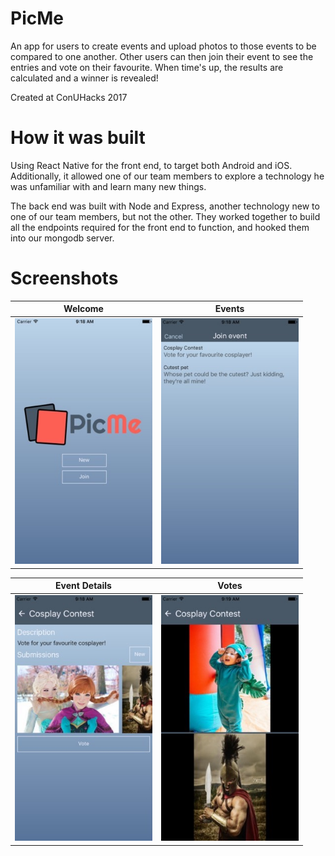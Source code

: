 # PicMe

An app for users to create events and upload photos to those events to be compared to one another. Other users can then join their event to see the entries and vote on their favourite. When time's up, the results are calculated and a winner is revealed!

Created at ConUHacks 2017

# How it was built

Using React Native for the front end, to target both Android and iOS. Additionally, it allowed one of our team members to explore a technology he was unfamiliar with and learn many new things.

The back end was built with Node and Express, another technology new to one of our team members, but not the other. They worked together to build all the endpoints required for the front end to function, and hooked them into our mongodb server.

# Screenshots

|    Welcome    |     Events      |
|:-------------:|:---------------:|
| <img src='./screenshots/welcome.jpg' width='220' alt='Welcome' /> | <img src='./screenshots/events.jpg' width='220' alt='Events'/> |

| Event Details |   Votes    |
|:-------------:|:----------:|
| <img src='./screenshots/event_details.jpg' width='220' alt='Event details' /> | <img src='./screenshots/voting.jpg' width='220' alt='Votes'/> |
